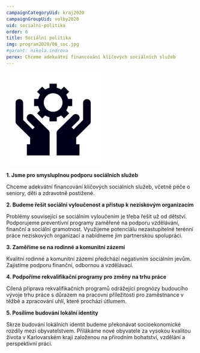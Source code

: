 ```yaml
---
campaignCategoryUid: kraj2020
campaignGroupUid: volby2020
uid: socialni-politika
order: 6
title: Sociální politika
img: program2020/06_soc.jpg
#garant: nikola.indrova
perex: Chceme adekvátní financování klíčových sociálních služeb
---
```


![](/assets/img/program2020/06_prace.png)

**1.  Jsme pro smysluplnou podporu sociálních služeb**

Chceme adekvátní financování klíčových sociálních služeb, včetně péče o seniory, děti a zdravotně postižené.
    

**2.  Budeme řešit sociální vyloučenost a přístup k neziskovým organizacím**
 
 Problémy související se sociálním vyloučením je třeba řešit už od dětství. Podporujeme preventivní programy zaměřené na podporu vzdělávání, finanční a sociální gramotnost. Využijeme potenciálu nezastupitelné terénní práce neziskových organizací a nabídneme jim partnerskou spolupráci.
    

**3.  Zaměříme se na rodinné a komunitní zázemí**
    
Kvalitní rodinné a komunitní zázemí předchází negativním sociálním jevům. Zajistíme podporu finanční, odbornou a vzdělávací.
    

**4.  Podpoříme rekvalifikační programy pro změny na trhu práce**

Cílená příprava rekvalifikačních programů odrážející prognózy budoucího vývoje trhu práce s důrazem na pracovní příležitosti pro zaměstnance v těžbě a zpracování uhlí, které prochází útlumem.
    
**5.  Posílíme budování lokální identity**
    
Skrze budování lokálních identit budeme překonávat socioekonomické rozdíly mezi obyvatelstvem. Přilákáme nové obyvatele za vysokou kvalitou života v Karlovarském kraji založenou na přírodním bohatství, vzdělání a perspektivní práci.
